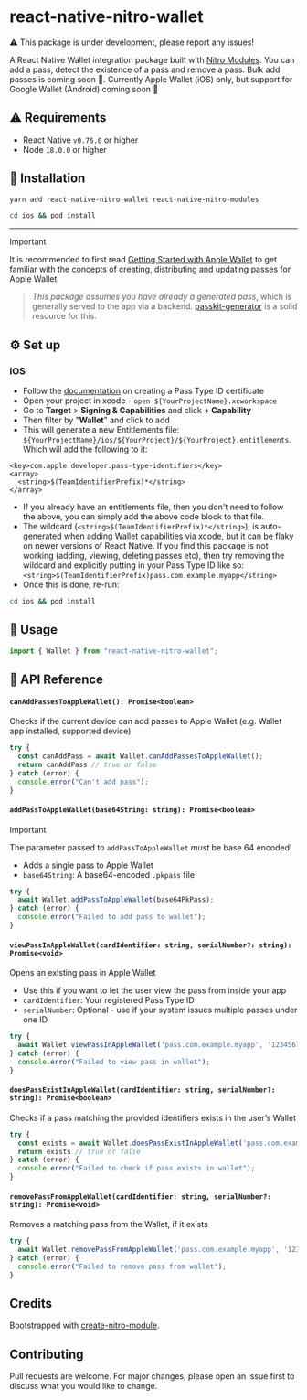 # react-native-nitro-wallet

⚠️ This package is under development, please report any issues! 

A React Native Wallet integration package built with [Nitro Modules](https://github.com/mrousavy/nitro). You can add a pass, detect the existence of a pass and remove a pass. Bulk add passes is coming soon 🚧. Currently Apple Wallet (iOS) only, but support for Google Wallet (Android) coming soon 👀 

## ⚠️ Requirements

- React Native `v0.76.0` or higher
- Node `18.0.0` or higher

## 🔧 Installation
```bash
yarn add react-native-nitro-wallet react-native-nitro-modules

cd ios && pod install
```
---

> [!IMPORTANT]
> It is recommended to first read [Getting Started with Apple Wallet](https://developer.apple.com/wallet/get-started/) to get familiar with the concepts of creating, distributing and updating passes for Apple Wallet 

> _This package assumes you have already a generated pass_, which is generally served to the app via a backend. [passkit-generator](https://www.npmjs.com/package/passkit-generator) is a solid resource for this. 

## ⚙️ Set up 
### iOS
- Follow the [documentation](https://developer.apple.com/help/account/capabilities/create-wallet-identifiers-and-certificates/) on creating a Pass Type ID certificate 
- Open your project in xcode - `open ${YourProjectName}.xcworkspace`
- Go to __Target__ > __Signing & Capabilities__ and click __+ Capability__
- Then filter by "__Wallet__" and click to add 
- This will generate a new Entitlements file: `${YourProjectName}/ios/${YourProject}/${YourProject}.entitlements`. Which will add the following to it: 
```
<key>com.apple.developer.pass-type-identifiers</key>
<array>
  <string>$(TeamIdentifierPrefix)*</string>
</array>
```
- If you already have an entitlements file, then you don't need to follow the above, you can simply add the above code block to that file. 
- The wildcard (`<string>$(TeamIdentifierPrefix)*</string>`), is auto-generated when adding Wallet capabilities via xcode, but it can be flaky on newer versions of React Native. If you find this package is not working (adding, viewing, deleting passes etc), then try removing the wildcard and explicitly putting in your Pass Type ID like so: `<string>$(TeamIdentifierPrefix)pass.com.example.myapp</string>`
- Once this is done, re-run: 

```bash
cd ios && pod install
```

## 🚀 Usage 

```ts
import { Wallet } from "react-native-nitro-wallet";
```

## 📘 API Reference
#### `canAddPassesToAppleWallet(): Promise<boolean>`
Checks if the current device can add passes to Apple Wallet (e.g. Wallet app installed, supported device)

```ts
try {
  const canAddPass = await Wallet.canAddPassesToAppleWallet();
  return canAddPass // true or false
} catch (error) {
  console.error("Can't add pass");
}
```

#### `addPassToAppleWallet(base64String: string): Promise<boolean>`
> [!IMPORTANT]
The parameter passed to `addPassToAppleWallet` _must_ be base 64 encoded! 

- Adds a single pass to Apple Wallet
- `base64String`: A base64-encoded `.pkpass` file

```ts
try {
  await Wallet.addPassToAppleWallet(base64PkPass);
} catch (error) {
  console.error("Failed to add pass to wallet");
}
```

#### `viewPassInAppleWallet(cardIdentifier: string, serialNumber?: string): Promise<void>`
Opens an existing pass in Apple Wallet
- Use this if you want to let the user view the pass from inside your app
- `cardIdentifier`: Your registered Pass Type ID
- `serialNumber`: Optional - use if your system issues multiple passes under one ID


```ts
try {
  await Wallet.viewPassInAppleWallet('pass.com.example.myapp', '1234567890');
} catch (error) {
  console.error("Failed to view pass in wallet");
}
```

#### `doesPassExistInAppleWallet(cardIdentifier: string, serialNumber?: string): Promise<boolean>`
Checks if a pass matching the provided identifiers exists in the user’s Wallet

```ts
try {
  const exists = await Wallet.doesPassExistInAppleWallet('pass.com.example.myapp', '1234567890');
  return exists // true or false
} catch (error) {
  console.error("Failed to check if pass exists in wallet");
}
```

#### `removePassFromAppleWallet(cardIdentifier: string, serialNumber?: string): Promise<void>`
Removes a matching pass from the Wallet, if it exists

```ts
try {
  await Wallet.removePassFromAppleWallet('pass.com.example.myapp', '1234567890');
} catch (error) {
  console.error("Failed to remove pass from wallet");
}
```

## Credits

Bootstrapped with [create-nitro-module](https://github.com/patrickkabwe/create-nitro-module).

## Contributing

Pull requests are welcome. For major changes, please open an issue first to discuss what you would like to change.
